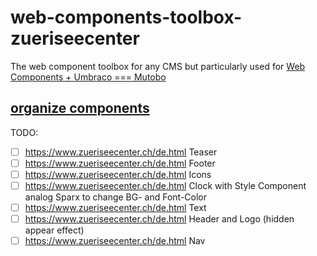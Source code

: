 # web-components-toolbox-zueriseecenter
The web component toolbox for any CMS but particularly used for [Web Components + Umbraco === Mutobo](http://mutobo.ch/)

## [organize components](https://wiki.migros.net/display/OCC/Web+Components+CMS+Template)

TODO:
- [ ] https://www.zueriseecenter.ch/de.html Teaser
- [ ] https://www.zueriseecenter.ch/de.html Footer
- [ ] https://www.zueriseecenter.ch/de.html Icons
- [ ] https://www.zueriseecenter.ch/de.html Clock with Style Component analog Sparx to change BG- and Font-Color
- [ ] https://www.zueriseecenter.ch/de.html Text
- [ ] https://www.zueriseecenter.ch/de.html Header and Logo (hidden appear effect)
- [ ] https://www.zueriseecenter.ch/de.html Nav